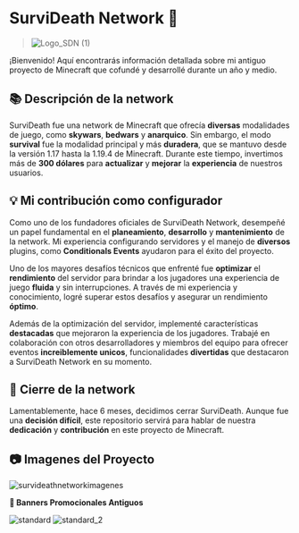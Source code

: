<div align="left">
<h1 align="left"> SurviDeath Network  🚀 </h1> 
</div> 

>![Logo_SDN (1)](https://github.com/Leurcraft/SurviDeath-Network/assets/151481511/8a435533-3f56-43f8-b974-df899e4255a9)



¡Bienvenido! Aquí encontrarás información detallada sobre mi antiguo proyecto de Minecraft que cofundé y desarrollé durante un año y medio.



## 📚 Descripción de la network

SurviDeath fue una network de Minecraft que ofrecía **diversas** modalidades de juego, como **skywars**, **bedwars** y **anarquico**. Sin embargo, el modo **survival**
fue la modalidad principal y más **duradera**, que se mantuvo desde la versión 1.17 hasta la 1.19.4 de Minecraft. Durante este tiempo, 
invertimos más de **300 dólares** para **actualizar** y **mejorar** la **experiencia** de nuestros usuarios.


## 💡 Mi contribución como configurador

Como uno de los fundadores oficiales de SurviDeath Network, desempeñé un papel fundamental en el **planeamiento**, **desarrollo** y **mantenimiento** de la network. 
Mi experiencia configurando servidores y el manejo de **diversos** plugins, como **Conditionals Events** ayudaron para el éxito del proyecto.


Uno de los mayores desafíos técnicos que enfrenté fue **optimizar** el **rendimiento** del servidor para brindar a los jugadores una experiencia 
de juego **fluida** y sin interrupciones. A través de mi experiencia y conocimiento, logré superar estos desafíos y asegurar un rendimiento **óptimo**.


Además de la optimización del servidor, implementé características **destacadas** que mejoraron la experiencia de los jugadores. 
Trabajé en colaboración con otros desarrolladores y miembros del equipo para ofrecer eventos **increiblemente unicos**,
funcionalidades **divertidas** que destacaron a SurviDeath Network en su momento.


## 🚧 Cierre de la network

Lamentablemente, hace 6 meses, decidimos cerrar SurviDeath. Aunque fue una **decisión difícil**, 
este repositorio servirá para hablar de nuestra **dedicación** y **contribución** en este proyecto de Minecraft.

## 📷 Imagenes del Proyecto

![survideathnetworkimagenes](https://github.com/Leurcraft/SurviDeath-Network/assets/151481511/745a2792-db3f-4d31-86a9-d19174813815)

**🚩 Banners Promocionales Antiguos**

![standard](https://github.com/Leurcraft/SurviDeath-Network/assets/151481511/89d654d0-1b91-40af-999b-c41d2bc25750)
![standard_2](https://github.com/Leurcraft/SurviDeath-Network/assets/151481511/739ef084-82df-4f52-af21-f3c727e49c02)

